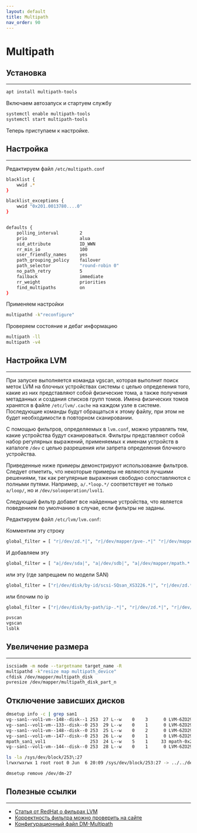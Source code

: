 ```yaml
---
layout: default
title: Multipath
nav_order: 90
---
```


# Multipath

## Установка
---

```bash
apt install multipath-tools
```
Включаем автозапуск и стартуем службу
```bash
systemctl enable multipath-tools
systemctl start multipath-tools
```
Теперь приступаем к настройке.
  
  

## Настройка
---

Редактируем файл `/etc/multipath.conf `
```bash
blacklist {
    wwid .*
}

blacklist_exceptions {
    wwid "0x201.0013780....0"
}


defaults {
    polling_interval        2
    prio                    alua
    uid_attribute           ID_WWN
    rr_min_io               100
    user_friendly_names     yes
    path_grouping_policy    failover
    path_selector           "round-robin 0"
    no_path_retry           5
    failback                immediate
    rr_weight               priorities
    find_multipaths         on
}

```

Применяем настройки
```bash
multipathd -k"reconfigure"
```
Проверяем состояние и дебаг информацию
```bash
multipath -ll
multipath -v4
```


## Настройка LVM
---
При запуске выполняется команда vgscan, которая выполнит поиск меток LVM на блочных устройствах системы с целью определения того, какие из них представляют собой физические тома, а также получения метаданных и создания списков групп томов. Имена физических томов хранятся в файле `/etc/lvm/.cache` на каждом узле в системе. Последующие команды будут обращаться к этому файлу, при этом не будет необходимости в повторном сканировании.

С помощью фильтров, определяемых в `lvm.conf`, можно управлять тем, какие устройства будут сканироваться. Фильтры представляют собой набор регулярных выражений, применяемых к именам устройств в каталоге `/dev` с целью разрешения или запрета определения блочного устройства.

Приведенные ниже примеры демонстрируют использование фильтров. Следует отметить, что некоторые примеры не являются лучшими решениями, так как регулярные выражения свободно сопоставляются с полными путями. Например, `a/.*loop.*/` соответствует не только `a/loop/`, но и `/dev/solooperation/lvol1`.

Следующий фильтр добавит все найденные устройства, что является поведением по умолчанию в случае, если фильтры не заданы.

Редактируем файл `/etc/lvm/lvm.conf`: 

Комментим эту строку
```bash
global_filter = [ "r|/dev/zd.*|", "r|/dev/mapper/pve-.*|" "r|/dev/mapper/.*-(vm|base)--[0-9]+--disk--[0-9]+|"]
```

И добавляем эту
```bash
global_filter = [ "a|/dev/sda|", "a|/dev/sdb|", "a|/dev/mapper/mpath.*|", "r|/dev/sd.*|", "r|/dev/zd.*|", "r|/dev/mapper/pve-.*|", "r|/dev/mapper/.*-(vm|base)--[0-9]+--disk--[0-9]+|"]
```
или эту (где запрещаем по модели SAN)
```bash
global_filter = ["r|/dev/disk/by-id/scsi-SQsan_XS3226.*|", "r|/dev/zd.*|", "r|/dev/mapper/pve-.*|", "r|/dev/mapper/.*-(vm|base)--[0-9]+--disk--[0-9]+|"]
```
или блочим по ip
```bash
global_filter = ["r|/dev/disk/by-path/ip-.*|", "r|/dev/zd.*|", "r|/dev/mapper/pve-.*|" "r|/dev/mapper/.*-(vm|base)--[0-9]+--disk--[0-9]+|"]
```


```bash
pvscan
vgscan
lsblk
```

## Увеличение размера
---
```bash
iscsiadm -m node --targetname target_name -R
multipathd -k"resize map multipath_device"
cfdisk /dev/mapper/multipath_disk
pvresize /dev/mapper/multipath_disk_part_n
```

## Отключение зависших дисков

```bash
dmsetup info -c | grep san1
vg--san1--vol1-vm--148--disk--1 253  27 L--w    0    3      0 LVM-6ZO29Qr8HJuM3YzL23SNNhoKHqXbmFA2V9iiZeCzqRVyy0I8X1EW7Mu1y7Y9UlIy
vg--san1--vol1-vm--133--disk--0 253  29 L--w    0    1      0 LVM-6ZO29Qr8HJuM3YzL23SNNhoKHqXbmFA2Vl7REiJbdkl98V6DHqU3LAhGNOGbpKfG
vg--san1--vol1-vm--148--disk--0 253  25 L--w    0    2      0 LVM-6ZO29Qr8HJuM3YzL23SNNhoKHqXbmFA2QCIyXwBzBdN102UYoyHkcfb1ekLjCMRB
vg--san1--vol1-vm--147--disk--0 253  26 L--w    0    1      0 LVM-6ZO29Qr8HJuM3YzL23SNNhoKHqXbmFA2eKK6h60xG3VJ2ZkfwU3DcvG3uuKUSBMO
mpath_san1_vol1                 253  24 L--w    5    1     33 mpath-0x20200013780d74c0
vg--san1--vol1-vm--144--disk--0 253  28 L--w    0    1      0 LVM-6ZO29Qr8HJuM3YzL23SNNhoKHqXbmFA2roNDaYIhlsypfMPo3e4e6qnxOIx3z2Yc
```

```bash
ls -la /sys/dev/block/253\:27
lrwxrwxrwx 1 root root 0 Jun  6 20:09 /sys/dev/block/253:27 -> ../../devices/virtual/block/dm-27
```

```bash
dmsetup remove /dev/dm-27
```


## Полезные ссылки
---
* [Статья от RedHat о фильрах LVM](https://access.redhat.com/documentation/ru-ru/red_hat_enterprise_linux/5/html/logical_volume_manager_administration/lvm_filters)
* [Корректность фильтра можно проверить на сайте](https://regex101.com/)
* [Конфигурационный файл DM-Multipath
](https://help.ubuntu.ru/wiki/%D1%80%D1%83%D0%BA%D0%BE%D0%B2%D0%BE%D0%B4%D1%81%D1%82%D0%B2%D0%BE_%D0%BF%D0%BE_ubuntu_server/%D0%BC%D0%BD%D0%BE%D0%B6%D0%B5%D1%81%D1%82%D0%B2%D0%B5%D0%BD%D0%BD%D0%BE%D0%B5_%D1%81%D0%B2%D1%8F%D0%B7%D1%8B%D0%B2%D0%B0%D0%BD%D0%B8%D0%B5_%D1%83%D1%81%D1%82%D1%80%D0%BE%D0%B9%D1%81%D1%82%D0%B2/configuration)

